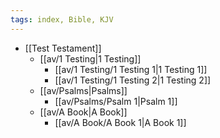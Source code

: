 ```yaml
---
tags: index, Bible, KJV
---
```

- [[Test Testament]]
  - [[av/1 Testing|1 Testing]]
    - [[av/1 Testing/1 Testing 1|1 Testing 1]]
    - [[av/1 Testing/1 Testing 2|1 Testing 2]]
  - [[av/Psalms|Psalms]]
    - [[av/Psalms/Psalm 1|Psalm 1]]
  - [[av/A Book|A Book]]
    - [[av/A Book/A Book 1|A Book 1]]
